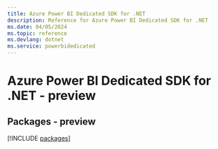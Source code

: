 ```yaml
---
title: Azure Power BI Dedicated SDK for .NET
description: Reference for Azure Power BI Dedicated SDK for .NET
ms.date: 04/05/2024
ms.topic: reference
ms.devlang: dotnet
ms.service: powerbidedicated
---
```

# Azure Power BI Dedicated SDK for .NET - preview
## Packages - preview
[!INCLUDE [packages](power-bi-dedicated-index.md)]